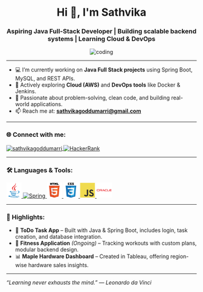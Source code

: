<h1 align="center">Hi 👋, I'm Sathvika</h1>
<h3 align="center">Aspiring Java Full-Stack Developer | Building scalable backend systems | Learning Cloud & DevOps</h3>

<p align="center">
  <img src="https://media.tenor.com/IF2JdxzmyN4AAAAe/coding-girl.png" alt="coding" width="250"/>
</p>

---

- 💻 I’m currently working on **Java Full Stack projects** using Spring Boot, MySQL, and REST APIs.  
- 🚀 Actively exploring **Cloud (AWS)** and **DevOps tools** like Docker & Jenkins.  
- 📌 Passionate about problem-solving, clean code, and building real-world applications.  
- 📫 Reach me at: **sathvikagoddumarri@gmail.com**

---

<h3 align="left">🌐 Connect with me:</h3>
<p align="left">
  <a href="https://linkedin.com/in/sathvikagoddumarri" target="_blank">
    <img align="center" src="https://raw.githubusercontent.com/rahuldkjain/github-profile-readme-generator/master/src/images/icons/Social/linked-in-alt.svg" alt="sathvikagoddumarri" height="30" width="40" />
  </a>
  <a href="https://www.hackerrank.com/goddumarri_sathvika" target="_blank">
    <img align="center" src="https://raw.githubusercontent.com/rahuldkjain/github-profile-readme-generator/master/src/images/icons/Social/hackerrank.svg" alt="HackerRank" height="30" width="40" />
  </a>
</p>

---

<h3 align="left">🛠️ Languages & Tools:</h3>
<p align="left">
  <a href="https://www.java.com" target="_blank" rel="noreferrer">
    <img src="https://raw.githubusercontent.com/devicons/devicon/master/icons/java/java-original.svg" alt="Java" width="40" height="40"/>
  </a>
  <a href="https://spring.io/" target="_blank" rel="noreferrer">
    <img src="https://www.vectorlogo.zone/logos/springio/springio-icon.svg" alt="Spring" width="40" height="40"/>
  </a>
  <a href="https://www.w3.org/html/" target="_blank" rel="noreferrer">
    <img src="https://raw.githubusercontent.com/devicons/devicon/master/icons/html5/html5-original-wordmark.svg" alt="HTML5" width="40" height="40"/>
  </a>
  <a href="https://www.w3schools.com/css/" target="_blank" rel="noreferrer">
    <img src="https://raw.githubusercontent.com/devicons/devicon/master/icons/css3/css3-original-wordmark.svg" alt="CSS3" width="40" height="40"/>
  </a>
  <a href="https://developer.mozilla.org/en-US/docs/Web/JavaScript" target="_blank" rel="noreferrer">
    <img src="https://raw.githubusercontent.com/devicons/devicon/master/icons/javascript/javascript-original.svg" alt="JavaScript" width="40" height="40"/>
  </a>
  <a href="https://www.oracle.com/" target="_blank" rel="noreferrer">
    <img src="https://raw.githubusercontent.com/devicons/devicon/master/icons/oracle/oracle-original.svg" alt="Oracle" width="40" height="40"/>
  </a>
</p>

---

<h3 align="left">📌 Highlights:</h3>

- 🔨 **ToDo Task App** – Built with Java & Spring Boot, includes login, task creation, and database integration.  
- 💪 **Fitness Application** *(Ongoing)* – Tracking workouts with custom plans, modular backend design.  
- 📊 **Maple Hardware Dashboard** – Created in Tableau, offering region-wise hardware sales insights.

---

_“Learning never exhausts the mind.” — Leonardo da Vinci_

